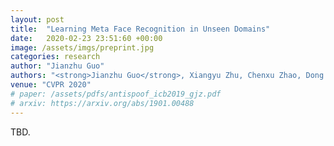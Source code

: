 ```yaml
---
layout: post
title:  "Learning Meta Face Recognition in Unseen Domains"
date:   2020-02-23 23:51:60 +00:00
image: /assets/imgs/preprint.jpg
categories: research
author: "Jianzhu Guo"
authors: "<strong>Jianzhu Guo</strong>, Xiangyu Zhu, Chenxu Zhao, Dong Cao, Zhen Lei, Stan Z. Li"
venue: "CVPR 2020"
# paper: /assets/pdfs/antispoof_icb2019_gjz.pdf
# arxiv: https://arxiv.org/abs/1901.00488
---
```

TBD.
